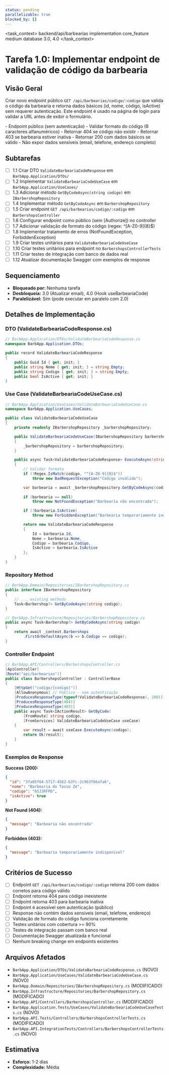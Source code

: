 ```yaml
---
status: pending
parallelizable: true
blocked_by: []
---
```


<task_context>
<domain>backend/api/barbearias</domain>
<type>implementation</type>
<scope>core_feature</scope>
<complexity>medium</complexity>
<dependencies>database</dependencies>
<unblocks>3.0, 4.0</unblocks>
</task_context>

# Tarefa 1.0: Implementar endpoint de validação de código da barbearia

## Visão Geral

Criar novo endpoint público `GET /api/barbearias/codigo/:codigo` que valida o código da barbearia e retorna dados básicos (id, nome, código, isActive) sem requerer autenticação. Este endpoint é usado na página de login para validar a URL antes de exibir o formulário.

<requirements>
- Endpoint público (sem autenticação)
- Validar formato do código (8 caracteres alfanuméricos)
- Retornar 404 se código não existir
- Retornar 403 se barbearia estiver inativa
- Retornar 200 com dados básicos se válido
- Não expor dados sensíveis (email, telefone, endereço completo)
</requirements>

## Subtarefas

- [ ] 1.1 Criar DTO `ValidateBarbeariaCodeResponse` em `BarbApp.Application/DTOs/`
- [ ] 1.2 Implementar `ValidateBarbeariaCodeUseCase` em `BarbApp.Application/UseCases/`
- [ ] 1.3 Adicionar método `GetByCodeAsync(string codigo)` em `IBarbershopRepository`
- [ ] 1.4 Implementar método `GetByCodeAsync` em `BarbershopRepository`
- [ ] 1.5 Criar endpoint `GET /api/barbearias/codigo/:codigo` em `BarbershopsController`
- [ ] 1.6 Configurar endpoint como público (sem [Authorize]) no controller
- [ ] 1.7 Adicionar validação de formato do código (regex: ^[A-Z0-9]{8}$)
- [ ] 1.8 Implementar tratamento de erros (NotFoundException, ForbiddenException)
- [ ] 1.9 Criar testes unitários para `ValidateBarbeariaCodeUseCase`
- [ ] 1.10 Criar testes unitários para endpoint no `BarbershopsControllerTests`
- [ ] 1.11 Criar testes de integração com banco de dados real
- [ ] 1.12 Atualizar documentação Swagger com exemplos de response

## Sequenciamento

- **Bloqueado por:** Nenhuma tarefa
- **Desbloqueia:** 3.0 (Atualizar email), 4.0 (Hook useBarbeariaCode)
- **Paralelizável:** Sim (pode executar em paralelo com 2.0)

## Detalhes de Implementação

### DTO (ValidateBarbeariaCodeResponse.cs)

```csharp
// BarbApp.Application/DTOs/ValidateBarbeariaCodeResponse.cs
namespace BarbApp.Application.DTOs;

public record ValidateBarbeariaCodeResponse
{
    public Guid Id { get; init; }
    public string Nome { get; init; } = string.Empty;
    public string Codigo { get; init; } = string.Empty;
    public bool IsActive { get; init; }
}
```

### Use Case (ValidateBarbeariaCodeUseCase.cs)

```csharp
// BarbApp.Application/UseCases/ValidateBarbeariaCodeUseCase.cs
namespace BarbApp.Application.UseCases;

public class ValidateBarbeariaCodeUseCase
{
    private readonly IBarbershopRepository _barbershopRepository;

    public ValidateBarbeariaCodeUseCase(IBarbershopRepository barbershopRepository)
    {
        _barbershopRepository = barbershopRepository;
    }

    public async Task<ValidateBarbeariaCodeResponse> ExecuteAsync(string codigo)
    {
        // Validar formato
        if (!Regex.IsMatch(codigo, "^[A-Z0-9]{8}$"))
            throw new BadRequestException("Código inválido");

        var barbearia = await _barbershopRepository.GetByCodeAsync(codigo);
        
        if (barbearia == null)
            throw new NotFoundException("Barbearia não encontrada");

        if (!barbearia.IsActive)
            throw new ForbiddenException("Barbearia temporariamente indisponível");

        return new ValidateBarbeariaCodeResponse
        {
            Id = barbearia.Id,
            Nome = barbearia.Nome,
            Codigo = barbearia.Codigo,
            IsActive = barbearia.IsActive
        };
    }
}
```

### Repository Method

```csharp
// BarbApp.Domain/Repositories/IBarbershopRepository.cs
public interface IBarbershopRepository
{
    // ... existing methods
    Task<Barbershop?> GetByCodeAsync(string codigo);
}

// BarbApp.Infrastructure/Repositories/BarbershopRepository.cs
public async Task<Barbershop?> GetByCodeAsync(string codigo)
{
    return await _context.Barbershops
        .FirstOrDefaultAsync(b => b.Codigo == codigo);
}
```

### Controller Endpoint

```csharp
// BarbApp.API/Controllers/BarbershopsController.cs
[ApiController]
[Route("api/barbearias")]
public class BarbershopsController : ControllerBase
{
    [HttpGet("codigo/{codigo}")]
    [AllowAnonymous] // Público - sem autenticação
    [ProducesResponseType(typeof(ValidateBarbeariaCodeResponse), 200)]
    [ProducesResponseType(404)]
    [ProducesResponseType(403)]
    public async Task<IActionResult> GetByCode(
        [FromRoute] string codigo,
        [FromServices] ValidateBarbeariaCodeUseCase useCase)
    {
        var result = await useCase.ExecuteAsync(codigo);
        return Ok(result);
    }
}
```

### Exemplos de Response

**Success (200):**
```json
{
  "id": "3fa85f64-5717-4562-b3fc-2c963f66afa6",
  "nome": "Barbearia do Tasso Zé",
  "codigo": "6SJJRFPD",
  "isActive": true
}
```

**Not Found (404):**
```json
{
  "message": "Barbearia não encontrada"
}
```

**Forbidden (403):**
```json
{
  "message": "Barbearia temporariamente indisponível"
}
```

## Critérios de Sucesso

- [ ] Endpoint `GET /api/barbearias/codigo/:codigo` retorna 200 com dados corretos para código válido
- [ ] Endpoint retorna 404 para código inexistente
- [ ] Endpoint retorna 403 para barbearia inativa
- [ ] Endpoint é acessível sem autenticação (público)
- [ ] Response não contém dados sensíveis (email, telefone, endereço)
- [ ] Validação de formato do código funciona corretamente
- [ ] Testes unitários com cobertura >= 90%
- [ ] Testes de integração passam com banco real
- [ ] Documentação Swagger atualizada e funcional
- [ ] Nenhum breaking change em endpoints existentes

## Arquivos Afetados

- `BarbApp.Application/DTOs/ValidateBarbeariaCodeResponse.cs` (NOVO)
- `BarbApp.Application/UseCases/ValidateBarbeariaCodeUseCase.cs` (NOVO)
- `BarbApp.Domain/Repositories/IBarbershopRepository.cs` (MODIFICADO)
- `BarbApp.Infrastructure/Repositories/BarbershopRepository.cs` (MODIFICADO)
- `BarbApp.API/Controllers/BarbershopsController.cs` (MODIFICADO)
- `BarbApp.Application.Tests/UseCases/ValidateBarbeariaCodeUseCaseTests.cs` (NOVO)
- `BarbApp.API.Tests/Controllers/BarbershopsControllerTests.cs` (MODIFICADO)
- `BarbApp.API.IntegrationTests/Controllers/BarbershopsControllerTests.cs` (NOVO)

## Estimativa

- **Esforço:** 1-2 dias
- **Complexidade:** Média
